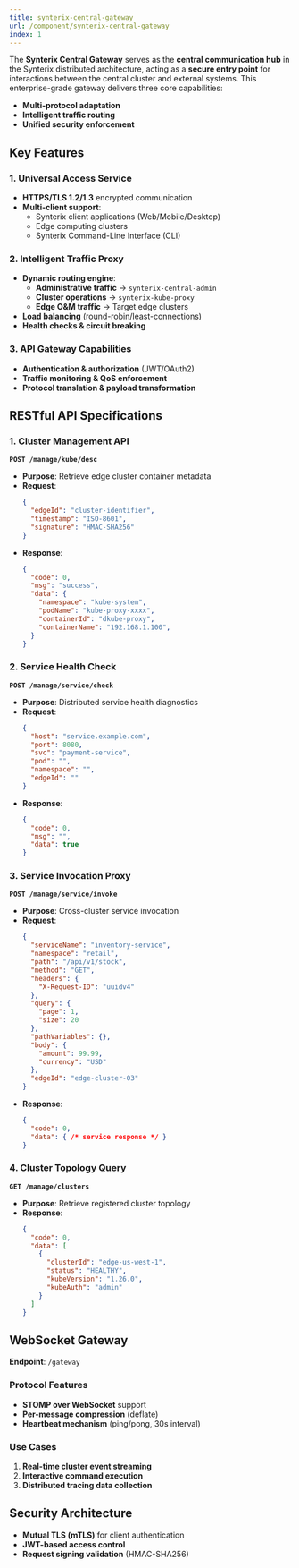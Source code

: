 ```yaml
---
title: synterix-central-gateway
url: /component/synterix-central-gateway
index: 1
---
```


The **Synterix Central Gateway** serves as the **central communication hub** in the Synterix distributed architecture, acting as a **secure entry point** for interactions between the central cluster and external systems. This enterprise-grade gateway delivers three core capabilities:
- **Multi-protocol adaptation**
- **Intelligent traffic routing**
- **Unified security enforcement**

## **Key Features**

### **1. Universal Access Service**
- **HTTPS/TLS 1.2/1.3** encrypted communication
- **Multi-client support**:
    - Synterix client applications (Web/Mobile/Desktop)
    - Edge computing clusters
    - Synterix Command-Line Interface (CLI)

### **2. Intelligent Traffic Proxy**
- **Dynamic routing engine**:
    - **Administrative traffic** → `synterix-central-admin`
    - **Cluster operations** → `synterix-kube-proxy`
    - **Edge O&M traffic** → Target edge clusters
- **Load balancing** (round-robin/least-connections)
- **Health checks & circuit breaking**

### **3. API Gateway Capabilities**
- **Authentication & authorization** (JWT/OAuth2)
- **Traffic monitoring & QoS enforcement**
- **Protocol translation & payload transformation**

## **RESTful API Specifications**

### **1. Cluster Management API**
**`POST /manage/kube/desc`**
- **Purpose**: Retrieve edge cluster container metadata
- **Request**:
  ```json
  {
    "edgeId": "cluster-identifier",
    "timestamp": "ISO-8601",
    "signature": "HMAC-SHA256"
  }
  ```
- **Response**:
  ```json
  {
    "code": 0,
    "msg": "success",
    "data": {
      "namespace": "kube-system",
      "podName": "kube-proxy-xxxx",
      "containerId": "dkube-proxy",
      "containerName": "192.168.1.100",
    }
  }
  ```

### **2. Service Health Check**
**`POST /manage/service/check`**
- **Purpose**: Distributed service health diagnostics
- **Request**:
  ```json
  {
    "host": "service.example.com",
    "port": 8080,
    "svc": "payment-service",
    "pod": "",
    "namespace": "",
    "edgeId": ""
  }
  ```
- **Response**:
  ```json
  {
    "code": 0,
    "msg": "",
    "data": true
  }
  ```

### **3. Service Invocation Proxy**
**`POST /manage/service/invoke`**
- **Purpose**: Cross-cluster service invocation
- **Request**:
  ```json
  {
    "serviceName": "inventory-service",
    "namespace": "retail",
    "path": "/api/v1/stock",
    "method": "GET",
    "headers": {
      "X-Request-ID": "uuidv4"
    },
    "query": {
      "page": 1,
      "size": 20
    },
    "pathVariables": {},
    "body": {
      "amount": 99.99,
      "currency": "USD"
    },
    "edgeId": "edge-cluster-03"
  }
  ```
- **Response**:
  ```json
  {
    "code": 0,
    "data": { /* service response */ }
  }
  ```

### **4. Cluster Topology Query**
**`GET /manage/clusters`**
- **Purpose**: Retrieve registered cluster topology
- **Response**:
  ```json
  {
    "code": 0,
    "data": [
      {
        "clusterId": "edge-us-west-1",
        "status": "HEALTHY",
        "kubeVersion": "1.26.0",
        "kubeAuth": "admin"
      }
    ]
  }
  ```

## **WebSocket Gateway**
**Endpoint**: `/gateway`

### **Protocol Features**
- **STOMP over WebSocket** support
- **Per-message compression** (deflate)
- **Heartbeat mechanism** (ping/pong, 30s interval)

### **Use Cases**
1. **Real-time cluster event streaming**
2. **Interactive command execution**
3. **Distributed tracing data collection**

## **Security Architecture**
- **Mutual TLS (mTLS)** for client authentication
- **JWT-based access control**
- **Request signing validation** (HMAC-SHA256)
